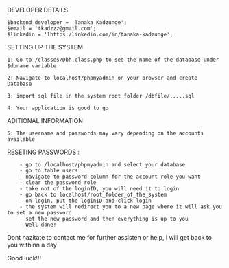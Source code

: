 DEVELOPER DETAILS

	$backend_developer = 'Tanaka Kadzunge';
	$email = 'tkadzzz@gmail.com';
	$linkedin = 'lhttps:/linkedin.com/in/tanaka-kadzunge';

SETTING UP THE SYSTEM

	1: Go to /classes/Dbh.class.php to see the name of the database under $dbname variable

	2: Navigate to localhost/phpmyadmin on your browser and create Database

	3: import sql file in the system root folder /dbfile/.....sql

	4: Your application is good to go


ADITIONAL INFORMATION

	5: The username and passwords may vary depending on the accounts available
 	
 RESETING PASSWORDS :
  
	    - go to /localhost/phpmyadmin and select your database
	    - go to table users
	    - navigate to password column for the account role you want
	    - clear the password role
	    - take not of the loginID, you will need it to login
	    - go back to localhost/root_folder_of_the_system
	    - on login, put the loginID and click login
	    - the system will redirect you to a new page where it will ask you to set a new password
	    - set the new password and then everything is up to you
	    - Well done!

Dont hazitate to contact me for further assisten or help, l will get back to you withinn a day

Good luck!!!
